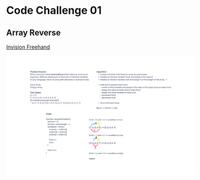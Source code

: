 # Code Challenge 01

## Array Reverse

[Invision Freehand](https://julianbarker735871.invisionapp.com/freehand/401---Code-Challenge-01-1trhS8xF8?dsid_h=367c89730046fe15db91e0f0f1388761c4ff6fd3f5e4b51225863f0e4514944d&uid_h=68c3cc47f2127f7173be910bc0406ac9cd53945c990c04e5094b6f89987c72b6)

![Invision Freehand Image](./array-reverse.png)
